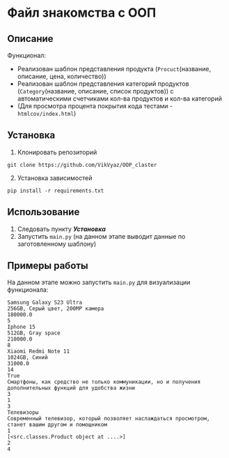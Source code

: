 # Файл знакомства с ООП

## Описание
Функционал:
* Реализован шаблон представления продукта (`Procuct`(название, описание, цена, количество))
* Реализован шаблон представления категорий продуктов (`Category`(название, описание, список продуктов))
с автоматическими счетчиками кол-ва продуктов и кол-ва категорий
* (Для просмотра процента покрытия кода тестами - `htmlcov/index.html`)

## Установка

1. Клонировать репозиторий
  ```
  git clone https://github.com/VikVyaz/OOP_claster
  ```
2. Установка зависимостей
  ````
  pip install -r requirements.txt
  ````

## Использование

1. Следовать пункту ***Установка***
2. Запустить ``main.py`` (на данном этапе выводит данные по заготовленному шаблону)

## Примеры работы

На данном этапе можно запустить `main.py` для визуализации функционала:
````
Samsung Galaxy S23 Ultra
256GB, Серый цвет, 200MP камера
180000.0
5
Iphone 15
512GB, Gray space
210000.0
8
Xiaomi Redmi Note 11
1024GB, Синий
31000.0
14
True
Смартфоны, как средство не только коммуникации, но и получения дополнительных функций для удобства жизни
3
1
3
Телевизоры
Современный телевизор, который позволяет наслаждаться просмотром, станет вашим другом и помощником
1
[<src.classes.Product object at ....>]
2
4
````
